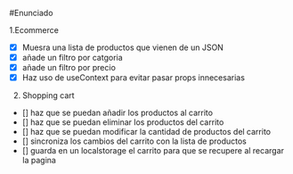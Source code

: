 #Enunciado

1.Ecommerce

- [x] Muesra una lista de productos que vienen de un JSON
- [x] añade un filtro por catgoria
- [x] añade un filtro por precio
- [x] Haz uso de useContext para evitar pasar props innecesarias

2. Shopping cart

- [] haz que se puedan añadir los productos al carrito
- [] haz que se puedan eliminar los productos del carrito
- [] haz que se puedan modificar la cantidad de productos del carrito
- [] sincroniza los cambios del carrito con la lista de productos
- [] guarda en un localstorage el carrito para que se recupere al recargar la pagina
